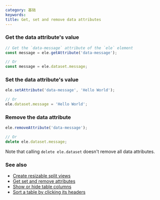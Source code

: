 ```yaml
---
category: 基础
keywords:
title: Get, set and remove data attributes
---
```


### Get the data attribute's value

```js
// Get the `data-message` attribute of the `ele` element
const message = ele.getAttribute('data-message');

// Or
const message = ele.dataset.message;
```

### Set the data attribute's value

```js
ele.setAttribute('data-message', 'Hello World');

// Or
ele.dataset.message = 'Hello World';
```

### Remove the data attribute

```js
ele.removeAttribute('data-message');

// Or
delete ele.dataset.message;
```

Note that calling `delete ele.dataset` doesn't remove all data attributes.

### See also

-   [Create resizable split views](/create-resizable-split-views)
-   [Get set and remove attributes](/get-set-and-remove-attributes)
-   [Show or hide table columns](/show-or-hide-table-columns)
-   [Sort a table by clicking its headers](/sort-a-table-by-clicking-its-headers)
